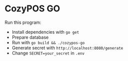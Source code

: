 # CozyPOS GO
Run this program:
- Install dependencies with `go get`
- Prepare database
- Run with `go build && ./cozypos-go`
- Generate secret with `http://localhost:8080/generate`
- Change `SECRET=your_secret` in `.env`